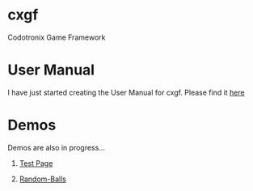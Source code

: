 # cxgf
Codotronix Game Framework

# User Manual
I have just started creating the User Manual for cxgf. Please find it [here](https://codotronix.github.io/cxgf/docs/index.html)


# Demos
Demos are also in progress...

1. <a href="https://codotronix.github.io/cxgf/index.html" target="_blank">Test Page</a>

2. <a href="https://codotronix.github.io/cxgf/demos/random-balls/index.html" target="_blank">Random-Balls</a>
